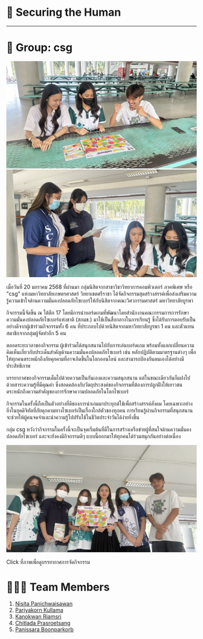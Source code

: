 # 🔐 Securing the Human

---

# 🌷 Group: csg

![image1](Images/IMG_7377.jpeg)
![image2](Images/IMG_7378.jpeg)

เมื่อวันที่ 20 มกราคม 2568 ที่ผ่านมา กลุ่มนิสิตจากสาขาวิชาวิทยาการคอมพิวเตอร์ ภาคพิเศษ หรือ "csg" แห่งมหาวิทยาลัยเกษตรศาสตร์ วิทยาเขตศรีราชา ได้จัดกิจกรรมสุดสร้างสรรค์เพื่อส่งเสริมความรู้ความเข้าใจด้านความมั่นคงปลอดภัยไซเบอร์ให้กับนิสิตจากคณะวิศวกรรมศาสตร์ มหาวิทยาลัยบูรพา

กิจกรรมนี้จัดขึ้น ณ ใต้ตึก 17 โดยมีการนำบอร์ดเกมที่พัฒนาโดยสำนักงานคณะกรรมการการรักษาความมั่นคงปลอดภัยไซเบอร์แห่งชาติ (สกมช.) มาใช้เป็นสื่อกลางในการเรียนรู้ ซึ่งได้รับการตอบรับเป็นอย่างดีจากผู้เข้าร่วมกิจกรรมทั้ง 6 คน ที่ประกอบไปด้วยนิสิตจากมหาวิทยาลัยบูรพา 1 คน และตัวแทนสมาชิกจากกลุ่มผู้จัดทำอีก 5 คน

ตลอดระยะเวลาของกิจกรรม ผู้เข้าร่วมได้สนุกสนานไปกับการเล่นบอร์ดเกม พร้อมทั้งแลกเปลี่ยนความคิดเห็นเกี่ยวกับประเด็นสำคัญด้านความมั่นคงปลอดภัยไซเบอร์ เช่น หลักปฏิบัติตามมาตรฐานต่างๆ เพื่อให้ทุกคนตระหนักถึงภัยคุกคามที่อาจเกิดขึ้นในโลกออนไลน์ และสามารถป้องกันตนเองได้อย่างมีประสิทธิภาพ

บรรยากาศของกิจกรรมเต็มไปด้วยความเป็นกันเองและความสนุกสนาน แต่ในขณะเดียวกันก็แฝงไปด้วยสาระความรู้ที่มีคุณค่า ซึ่งสอดคล้องกับวัตถุประสงค์ของกิจกรรมที่ต้องการปลูกฝังให้เยาวชนตระหนักถึงความสำคัญของการรักษาความปลอดภัยในโลกไซเบอร์

กิจกรรมในครั้งนี้ถือเป็นตัวอย่างที่ดีของการนำเกมมาประยุกต์ใช้เพื่อสร้างสรรค์สังคม โดยเฉพาะอย่างยิ่งในยุคดิจิทัลที่ภัยคุกคามทางไซเบอร์เป็นเรื่องใกล้ตัวของทุกคน การเรียนรู้ผ่านกิจกรรมที่สนุกสนานจะช่วยให้ผู้คนจดจำและนำความรู้ไปปรับใช้ในชีวิตประจำวันได้ง่ายยิ่งขึ้น

กลุ่ม csg หวังว่ากิจกรรมในครั้งนี้จะเป็นจุดเริ่มต้นที่ดีในการสร้างเครือข่ายผู้ที่สนใจด้านความมั่นคงปลอดภัยไซเบอร์ และจะยังคงมีกิจกรรมดีๆ แบบนี้ออกมาให้ทุกคนได้ร่วมสนุกกันอย่างต่อเนื่อง

[![Video](Images/IMG_7379.jpeg)](https://youtu.be/ZcqnTYy32So)

Click ที่ภาพเพื่อดูบรรยากาศการจัดกิจกรรม

# 🙋🏻‍♀️ Team Members

1. [Nisita Panichwaisawan](https://kemikha01.github.io/boardgame)
2. [Pariyakorn Kullama](https://6530200274.github.io/boardgame)
3. [Kanokwan Riamsri](https://penpicha31.github.io/boardgame.md)
4. [Chitlada Prasroetsang](https://manatsawee-pi.github.io/boardgame)
5. [Panissara Boonparkorb](https://skyandz.github.io/boardgame)
